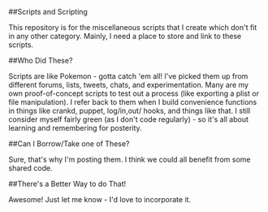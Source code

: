 ##Scripts and Scripting

This repository is for the miscellaneous scripts that I create which don't
fit in any other category.  Mainly, I need a place to store and link to 
these scripts.

##Who Did These?

Scripts are like Pokemon - gotta catch 'em all!  I've picked them up from different forums, lists, tweets, chats, and experimentation.  Many are my own proof-of-concept scripts to test out a process (like exporting a plist or file manipulation).  I refer back to them when I build convenience functions in things like crankd, puppet, log/in,out/ hooks, and things like that.  I still consider myself fairly green (as I don't code regularly) - so it's all about learning and remembering for posterity.

##Can I Borrow/Take one of These?

Sure, that's why I'm posting them.  I think we could all benefit from some shared code.

##There's a Better Way to do That!

Awesome!  Just let me know - I'd love to incorporate it.